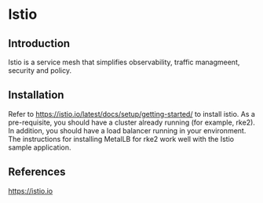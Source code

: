 # Istio

## Introduction

Istio is a service mesh that simplifies observability, traffic managmeent, security and policy.

## Installation

Refer to https://istio.io/latest/docs/setup/getting-started/ to install istio. As a pre-requisite, you should have a cluster already running (for example, rke2). In addition, you should have a load balancer running in your environment. The instructions for installing MetalLB for rke2 work well with the Istio sample application. 


## References

https://istio.io